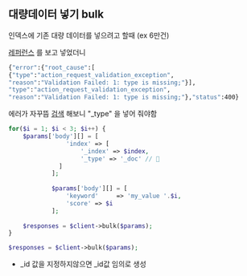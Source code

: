 ## 대량데이터 넣기 bulk

 인덱스에 기존 대량 데이터를 넣으려고 할때 (ex 6만건)

[레퍼런스](https://www.elastic.co/guide/en/elasticsearch/client/php-api/current/indexing_documents.html) 를 보고 넣었더니 

```bash
{"error":{"root_cause":[
{"type":"action_request_validation_exception",
"reason":"Validation Failed: 1: type is missing;"}],
"type":"action_request_validation_exception",
"reason":"Validation Failed: 1: type is missing;"},"status":400}
```

에러가 자꾸뜸  [검색](http://ftyjtk.blogspot.com/2018/11/how-do-you-send-bulk-inserts-with-no.html) 해보니 "_type" 을 넣어 줘야함 

```php
for($i = 1; $i < 3; $i++) {
	$params['body'][] = [
	            'index' => [
	                '_index' => $index,
	                '_type' => '_doc' // 📌
	          ]
	        ];
	    
	        $params['body'][] = [
	            'keyword'     => 'my_value '.$i,
	            'score' => $i
	        ];
	
	$responses = $client->bulk($params);
}

$responses = $client->bulk($params);
```

- _id 값을 지정하지않으면 _id값 임의로 생성